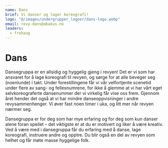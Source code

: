 ```yaml
---
name: Dans
brief: Vi danser og lager koreografi!
logo: "@/images/undergrupper_logoer/dans-logo.webp"
email: revy-dans@abakus.no
leaders:
  - frohaug
---
```


# Dans

Dansegruppa er en allsidig og hyggelig gjeng i revyen! Det er vi som har ansvaret for å lage koreografi til revyen, og sørge for at alle beveger seg (noenlunde) i takt. Under forestillingene får vi vår velfortjente scenetid under flere av sang- og fellesnumrene, for ikke å glemme at vi har vårt eget selvkoreograferte dansenummer der vi virkelig får vise oss frem. Gjennom året hender det også at vi har mindre danseoppvisninger i andre revysammenhenger. Vi øver fast noen timer i uka, og litt mer når revyen nærmer seg.

Dansegruppa er for deg som har mye erfaring og for deg som kun danser alene foran speilet – det viktigste er at du er motivert og liker å være kreativ. Ved å være med i dansegruppa får du erfaring med å danse, lage koreografi, instruere andre og opptre. Du blir også en del av revyen som helhet og får møte masse hyggelige folk.

